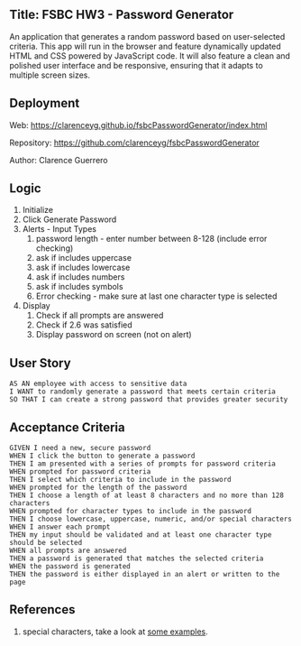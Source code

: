 
## Title: FSBC HW3 - Password Generator
An application that generates a random password based on user-selected criteria. This app will run in the browser and feature dynamically updated HTML and CSS powered by JavaScript code. It will also feature a clean and polished user interface and be responsive, ensuring that it adapts to multiple screen sizes.


## Deployment
Web: https://clarenceyg.github.io/fsbcPasswordGenerator/index.html

Repository: https://github.com/clarenceyg/fsbcPasswordGenerator

Author: Clarence Guerrero


##  Logic
1. Initialize
2. Click Generate Password
3. Alerts - Input Types
   1. password length - enter number between 8-128 (include error checking)
   2. ask if includes uppercase
   3. ask if includes lowercase
   4. ask if includes numbers
   5. ask if includes symbols
   6. Error checking - make sure at last one character type is selected
4. Display
   1. Check if all prompts are answered
   2. Check if 2.6 was satisfied
   3. Display password on screen (not on alert)


## User Story
```
AS AN employee with access to sensitive data
I WANT to randomly generate a password that meets certain criteria
SO THAT I can create a strong password that provides greater security
```

## Acceptance Criteria
```
GIVEN I need a new, secure password
WHEN I click the button to generate a password
THEN I am presented with a series of prompts for password criteria
WHEN prompted for password criteria
THEN I select which criteria to include in the password
WHEN prompted for the length of the password
THEN I choose a length of at least 8 characters and no more than 128 characters
WHEN prompted for character types to include in the password
THEN I choose lowercase, uppercase, numeric, and/or special characters
WHEN I answer each prompt
THEN my input should be validated and at least one character type should be selected
WHEN all prompts are answered
THEN a password is generated that matches the selected criteria
WHEN the password is generated
THEN the password is either displayed in an alert or written to the page
```


## References
1. special characters, take a look at [some examples](https://www.owasp.org/index.php/Password_special_characters).
